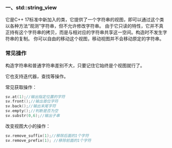 ### 一、std::string_view

它是C++ 17标准中新加入的类，它提供了一个字符串的视图，即可以通过这个类以各种方法“观测”字符串，但不允许修改字符串。
由于它只读的特性，它并不真正持有这个字符串的拷贝，而是与相对应的字符串共享这一空间。构造时不发生字符串的复制。
你可以自由的移动这个视图，移动视图并不会移动原定的字符串。



### 常见操作

构造字符串和普通字符串差别不大，只要记住它始终是个视图就行了。

它也支持迭代器，查找等操作。

常见获取操作：

```c++
sv.at(1);//输出指定位置的字符
sv.front();//输出首位字符
sv.back();//输出末尾字符
sv.empty();//判断是否为空
sv.substr(0,6);//输出子串
```

改变视图大小的操作：

```c++
sv.remove_suffix(1);//移除后面的1个字符
sv.remove_prefix(1); //移除前面的1个字符
```

